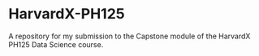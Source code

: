 # HarvardX-PH125
 A repository for my submission to the Capstone module of the HarvardX PH125 Data Science course.

